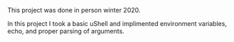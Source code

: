 This project was done in person winter 2020.

In this project I took a basic uShell and implimented environment variables, echo, and proper parsing of arguments.
